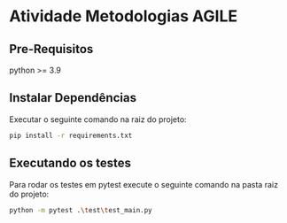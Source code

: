 # Atividade Metodologias AGILE
## Pre-Requisitos
python >= 3.9

## Instalar Dependências
Executar o seguinte comando na raiz do projeto:
```bash
pip install -r requirements.txt
```
## Executando os testes

Para rodar os testes em pytest execute o seguinte comando na pasta raiz do projeto:
```bash
python -m pytest .\test\test_main.py
```